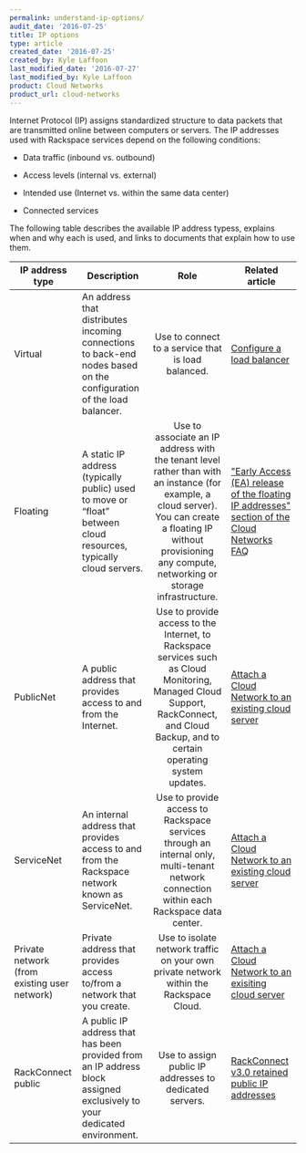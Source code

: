 ```yaml
---
permalink: understand-ip-options/
audit_date: '2016-07-25'
title: IP options
type: article
created_date: '2016-07-25'
created_by: Kyle Laffoon
last_modified_date: '2016-07-27'
last_modified_by: Kyle Laffoon
product: Cloud Networks
product_url: cloud-networks
---
```


Internet Protocol (IP) assigns standardized structure to data packets that are transmitted online between computers or servers. The IP addresses used with Rackspace services depend on the following conditions:

- Data traffic (inbound vs. outbound)

- Access levels (internal vs. external)

- Intended use (Internet vs. within the same data center)

- Connected services

The following table describes the available IP address typess, explains when and why each is used, and links to documents that explain how to use them.


IP address type | Description | Role | Related article
--- | --- | :---: | ---
Virtual | An address that distributes incoming connections to back-end nodes based on the configuration of the load balancer. | Use to connect to a service that is load balanced. | [Configure a load balancer](https://support.rackspace.com/how-to/configure-a-load-balancer/)
Floating | A static IP address (typically public) used to move or “float” between cloud resources, typically cloud servers. |  Use to associate an IP address with the tenant level rather than with an instance (for example, a cloud server). You can create a floating IP without provisioning any compute, networking or storage infrastructure. | ["Early Access (EA) release of the floating IP addresses" section of the Cloud Networks FAQ](https://support.rackspace.com/how-to/cloud-networks-faq/#early-access-ea-release-of-the-floating-ip-addresses)
PublicNet | A public address that provides access to and from the Internet. | Use to provide access to the Internet, to Rackspace services such as Cloud Monitoring, Managed Cloud Support, RackConnect, and Cloud Backup, and to certain operating system updates. |[Attach a Cloud Network to an existing cloud server](https://support.rackspace.com/how-to/attach-a-cloud-network-to-an-existing-cloud-server/)
ServiceNet | An internal address that provides access to and from the Rackspace network known as ServiceNet. | Use to provide access to Rackspace services through an internal only, multi-tenant network connection within each Rackspace data center. | [Attach a Cloud Network to an existing cloud server](https://support.rackspace.com/how-to/attach-a-cloud-network-to-an-existing-cloud-server/)
Private network (from existing user network) | Private address that provides access to/from a network that you create. | Use to isolate network traffic on your own private network within the Rackspace Cloud. | [Attach a Cloud Network to an exisiting cloud server](https://support.rackspace.com/how-to/attach-a-cloud-network-to-an-existing-cloud-server/)
RackConnect public | A public IP address that has been provided from an IP address block assigned exclusively to your dedicated environment. | Use to assign public IP addresses to dedicated servers. | [RackConnect v3.0 retained public IP addresses](https://support.rackspace.com/how-to/rackconnect-v30-retained-public-ip-addresses/)
